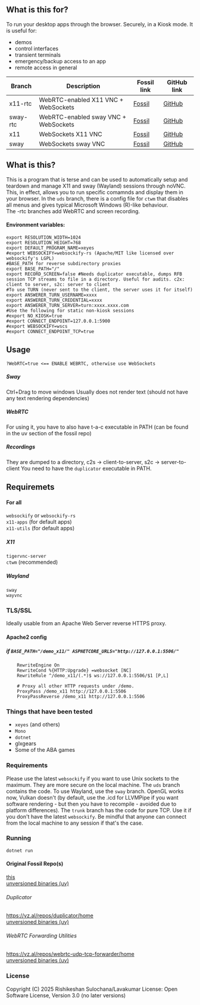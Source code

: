 ## What is this for? 
To run your desktop apps through the browser. Securely, in a Kiosk mode. It is useful for:  
 - demos  
 - control interfaces  
 - transient terminals  
 - emergency/backup access to an app  
 - remote access in general  

| Branch    | Description                          | Fossil link                          | GitHub link                  |
|-----------|--------------------------------------|--------------------------------------|------------------------------|
| x11-rtc   | WebRTC-enabled X11 VNC + WebSockets | [Fossil](?cmd=redirect&branch=x11-rtc)  | [GitHub](../tree/x11-rtc)   |
| sway-rtc  | WebRTC-enabled sway VNC + WebSockets| [Fossil](?cmd=redirect&branch=sway-rtc) | [GitHub](../tree/sway-rtc)  |
| x11       | WebSockets X11 VNC                   | [Fossil](?cmd=redirect&branch=x11)      | [GitHub](../tree/x11)       |
| sway      | WebSockets sway VNC                  | [Fossil](?cmd=redirect&branch=sway)     | [GitHub](../tree/sway)      |


## What is this?
This is a program that is terse and can be used to automatically setup and teardown and manage X11 and sway (Wayland) sessions through noVNC. This, in effect, allows you to run specific comamnds and display them in your browser. 
In the `uds` branch, there is a config file for `ctwm` that disables all menus and gives typical Microsoft Windows (R)-like behaviour.   
The -rtc branches add WebRTC and screen recording. 

#### Environment variables:   
```
export RESOLUTION_WIDTH=1024
export RESOLUTION_HEIGHT=768
export DEFAULT_PROGRAM_NAME=xeyes
#export WEBSOCKIFY=websockify-rs (Apache/MIT like licensed over websockify's LGPL)
#BASE_PATH for reverse subdirectory proxies
export BASE_PATH="/"
export RECORD_SCREEN=false #Needs duplicator executable, dumps RFB session TCP streams to file in a directory. Useful for audits. c2x: client to server, s2c: server to client 
#To use TURN (never sent to the client, the server uses it for itself) 
export ANSWERER_TURN_USERNAME=xxxx 
export ANSWERER_TURN_CREDENTIAL=xxxx 
export ANSWERER_TURN_SERVER=turn:xxxx.xxxx.com 
#Use the following for static non-kiosk sessions
#export NO_KIOSK=true
#export CONNECT_ENDPOINT=127.0.0.1:5900
#export WEBSOCKIFY=wscs
#export CONNECT_ENDPOINT_TCP=true
```

## Usage 
```
?WebRTC=true <== ENABLE WEBRTC, otherwise use WebSockets 
```
##### Sway 
Ctrl+Drag to move windows 
Usually does not render text (should not have any text rendering dependencies) 

##### WebRTC 
For using it, you have to also have t-a-c executable in PATH (can be found in the uv section of the fossil repo) 

##### Recordings 
They are dumped to a directory, c2s -> client-to-server, s2c -> server-to-client 
You need to have the `duplicator` executable in PATH. 

## Requiremets
#### For all  
`websockify` or `websockify-rs`  
`x11-apps` (for default apps)  
`x11-utils` (for default apps)  

##### X11
`tigervnc-server`  
`ctwm` (recommended)  

##### Wayland
`sway`  
`wayvnc`  

### TLS/SSL
Ideally usable from an Apache Web Server reverse HTTPS proxy.

#### Apache2 config
##### if `BASE_PATH="/demo_x11/" ASPNETCORE_URLS="http://127.0.0.1:5506/"`
```
    RewriteEngine On 
    RewriteCond %{HTTP:Upgrade} =websocket [NC] 
    RewriteRule ^/demo_x11/(.*)$ ws://127.0.0.1:5506/$1 [P,L] 

    # Proxy all other HTTP requests under /demo. 
    ProxyPass /demo_x11 http://127.0.0.1:5506 
    ProxyPassReverse /demo_x11 http://127.0.0.1:5506 

```

### Things that have been tested 
 - `xeyes` (and others)  
 - `Mono`   
 - `dotnet`  
 - glxgears  
 - Some of the ABA games   

### Requirements
Please use the latest `websockify` if you want to use Unix sockets to the maximum. They are more secure on the local machine. The `uds` branch contains the code. To use Wayland, use the `sway` branch. OpenGL works now, Vulkan doesn't (by default, use the .icd for LLVMPipe if you want software rendering - but then you have to recompile - avoided due to platform differences). 
The `trunk` branch has the code for pure TCP. Use it if you don't have the latest `websockify`. Be mindful that anyone can connect from the local machine to any session if that's the case. 

### Running
`dotnet run` 

#### Original Fossil Repo(s) 
[this](https://vz.al/repos/fw/home)   
[unversioned binaries (uv)](https://vz.al/repos/fw/uv) 

###### Duplicator 
https://vz.al/repos/duplicator/home    
[unversioned binaries (uv)](https://vz.al/repos/duplicator/uv) 

###### WebRTC Forwarding Utilities 
https://vz.al/repos/webrtc-udp-tcp-forwarder/home    
[unversioned binaries (uv)](https://vz.al/repos/webrtc-udp-tcp-forwarder/uv) 

### License
Copyright (C) 2025 Rishikeshan Sulochana/Lavakumar 
License: Open Software License, Version 3.0 (no later versions)

